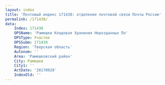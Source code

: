 ```yaml
---
layout: index
title: 'Почтовый индекс 171438: отделение почтовой связи Почты России'
permalink: /171438/
data:
    Index: 171438
    OPSName: 'Рамешки Кладовая Хранения Нерозданных По'
    OPSType: Участок
    OPSSubm: 171439
    Region: 'Тверская область'
    Autonom: ''
    Area: 'Рамешковский район'
    City: Рамешки
    City1: ''
    ActDate: '20170928'
    IndexOld: ''
---
```

